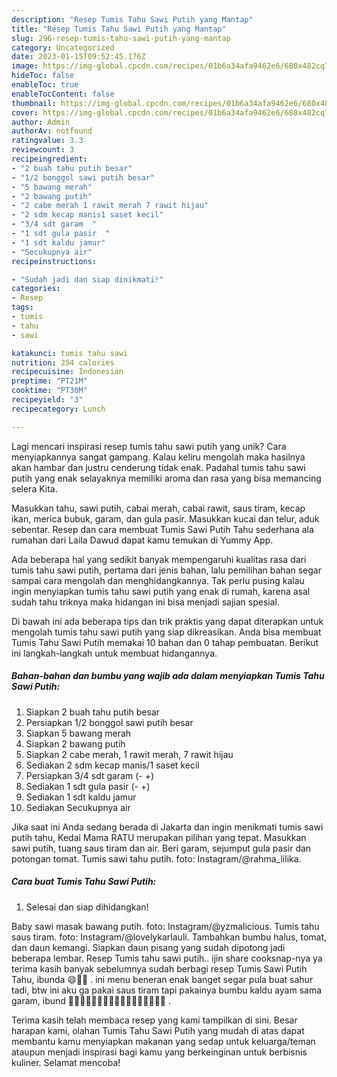 ```yaml
---
description: "Resep Tumis Tahu Sawi Putih yang Mantap"
title: "Resep Tumis Tahu Sawi Putih yang Mantap"
slug: 296-resep-tumis-tahu-sawi-putih-yang-mantap
category: Uncategorized
date: 2023-01-15T09:52:45.176Z
image: https://img-global.cpcdn.com/recipes/01b6a34afa9462e6/680x482cq70/tumis-tahu-sawi-putih-foto-resep-utama.jpg
hideToc: false
enableToc: true
enableTocContent: false
thumbnail: https://img-global.cpcdn.com/recipes/01b6a34afa9462e6/680x482cq70/tumis-tahu-sawi-putih-foto-resep-utama.jpg
cover: https://img-global.cpcdn.com/recipes/01b6a34afa9462e6/680x482cq70/tumis-tahu-sawi-putih-foto-resep-utama.jpg
author: Admin
authorAv: notfound
ratingvalue: 3.3
reviewcount: 3
recipeingredient:
- "2 buah tahu putih besar"
- "1/2 bonggol sawi putih besar"
- "5 bawang merah"
- "2 bawang putih"
- "2 cabe merah 1 rawit merah 7 rawit hijau"
- "2 sdm kecap manis1 saset kecil"
- "3/4 sdt garam  "
- "1 sdt gula pasir  "
- "1 sdt kaldu jamur"
- "Secukupnya air"
recipeinstructions:

- "Sudah jadi dan siap dinikmati!"
categories:
- Resep
tags:
- tumis
- tahu
- sawi

katakunci: tumis tahu sawi 
nutrition: 254 calories
recipecuisine: Indonesian
preptime: "PT21M"
cooktime: "PT30M"
recipeyield: "3"
recipecategory: Lunch

---
```





Lagi mencari inspirasi resep tumis tahu sawi putih yang unik? Cara menyiapkannya sangat gampang. Kalau keliru mengolah maka hasilnya akan hambar dan justru cenderung tidak enak. Padahal tumis tahu sawi putih yang enak selayaknya memiliki aroma dan rasa yang bisa memancing selera Kita.





Masukkan tahu, sawi putih, cabai merah, cabai rawit, saus tiram, kecap ikan, merica bubuk, garam, dan gula pasir. Masukkan kucai dan telur, aduk sebentar. Resep dan cara membuat Tumis Sawi Putih Tahu sederhana ala rumahan dari Laila Dawud dapat kamu temukan di Yummy App.

Ada beberapa hal yang sedikit banyak mempengaruhi kualitas rasa dari tumis tahu sawi putih, pertama dari jenis bahan, lalu pemilihan bahan segar sampai cara mengolah dan menghidangkannya. Tak perlu pusing kalau ingin menyiapkan tumis tahu sawi putih yang enak di rumah, karena asal sudah tahu triknya maka hidangan ini bisa menjadi sajian spesial.






Di bawah ini ada beberapa tips dan trik praktis yang dapat diterapkan untuk mengolah tumis tahu sawi putih yang siap dikreasikan. Anda bisa membuat Tumis Tahu Sawi Putih memakai 10 bahan dan 0 tahap pembuatan. Berikut ini langkah-langkah untuk membuat hidangannya.

<!--inarticleads1-->

##### Bahan-bahan dan bumbu yang wajib ada dalam menyiapkan Tumis Tahu Sawi Putih:

1. Siapkan 2 buah tahu putih besar
1. Persiapkan 1/2 bonggol sawi putih besar
1. Siapkan 5 bawang merah
1. Siapkan 2 bawang putih
1. Siapkan 2 cabe merah, 1 rawit merah, 7 rawit hijau
1. Sediakan 2 sdm kecap manis/1 saset kecil
1. Persiapkan 3/4 sdt garam (- +)
1. Sediakan 1 sdt gula pasir (- +)
1. Sediakan 1 sdt kaldu jamur
1. Sediakan Secukupnya air


Jika saat ini Anda sedang berada di Jakarta dan ingin menikmati tumis sawi putih tahu, Kedai Mama RATU merupakan pilihan yang tepat. Masukkan sawi putih, tuang saus tiram dan air. Beri garam, sejumput gula pasir dan potongan tomat. Tumis sawi tahu putih. foto: Instagram/@rahma_lilika. 

<!--inarticleads2-->

##### Cara buat Tumis Tahu Sawi Putih:


1. Selesai dan siap dihidangkan!

Baby sawi masak bawang putih. foto: Instagram/@yzmalicious. Tumis tahu saus tiram. foto: Instagram/@lovelykarlauli. Tambahkan bumbu halus, tomat, dan daun kemangi. Siapkan daun pisang yang sudah dipotong jadi beberapa lembar. Resep Tumis tahu sawi putih.. ijin share cooksnap-nya ya terima kasih banyak sebelumnya sudah berbagi resep Tumis Sawi Putih Tahu, ibunda 😄🙏🏻 . ini menu beneran enak banget segar pula buat sahur tadi, btw ini aku ga pakai saus tiram tapi pakainya bumbu kaldu ayam sama garam, ibund 🥰😍🤩🤤🥵💌💯👌🏻🤌🏻🤏🏻👍🏻🙏🏻 . 

Terima kasih telah membaca resep yang kami tampilkan di sini. Besar harapan kami, olahan Tumis Tahu Sawi Putih yang mudah di atas dapat membantu kamu menyiapkan makanan yang sedap untuk keluarga/teman ataupun menjadi inspirasi bagi kamu yang berkeinginan untuk berbisnis kuliner. Selamat mencoba!
